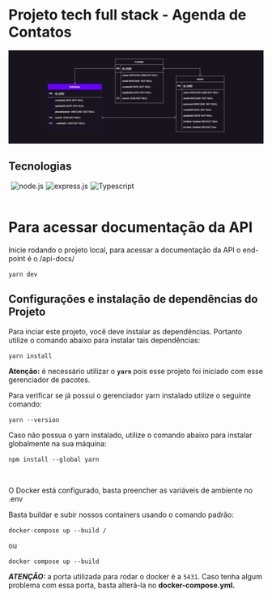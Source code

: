 # Projeto tech full stack - Agenda de Contatos

![Screenshot](agendaDeClientes.drawio.png)

## Tecnologias

<div style='display:flex; gap: 5px;'><br>
  
 <img align="center" alt="node.js" src="https://img.shields.io/badge/Node.js-43853D?style=for-the-badge&logo=node.js&logoColor=white">

 <img align="center" alt="express.js" src="https://img.shields.io/badge/Express.js-404D59?style=for-the-badge">


  <img align="center" alt="Typescript" src="https://img.shields.io/badge/TypeScript-007ACC?style=for-the-badge&logo=typescript&logoColor=white">

   
</div></br>

# Para acessar documentação da API

Inicie rodando o projeto local, para acessar a documentação da API o end-point é o /api-docs/

````
yarn dev
````



## Configurações e instalação de dependências do Projeto

Para inciar este projeto, você deve instalar  as dependências. Portanto utilize o comando abaixo para instalar tais dependências:

````
yarn install
````


**Atenção:** é necessário utilizar o <strong>`yarn` </strong>pois esse projeto foi iniciado com esse gerenciador de pacotes.

Para verificar se já possui o gerenciador yarn instalado utilize o seguinte comando:

````
yarn --version
````

Caso não possua o yarn instalado, utilize o comando abaixo para instalar globalmente na sua máquina:

````
npm install --global yarn
````
<br>


O Docker está configurado, basta preencher as variáveis de ambiente no .env

Basta buildar e subir nossos containers usando o comando padrão:
````
docker-compose up --build /
````

ou
````
docker compose up --build
````
 

***ATENÇÃO:*** a porta utilizada para rodar o docker é a `5431`.
Caso tenha algum problema com essa porta, basta alterá-la no <strong>docker-compose.yml.</strong>

<br>
 
